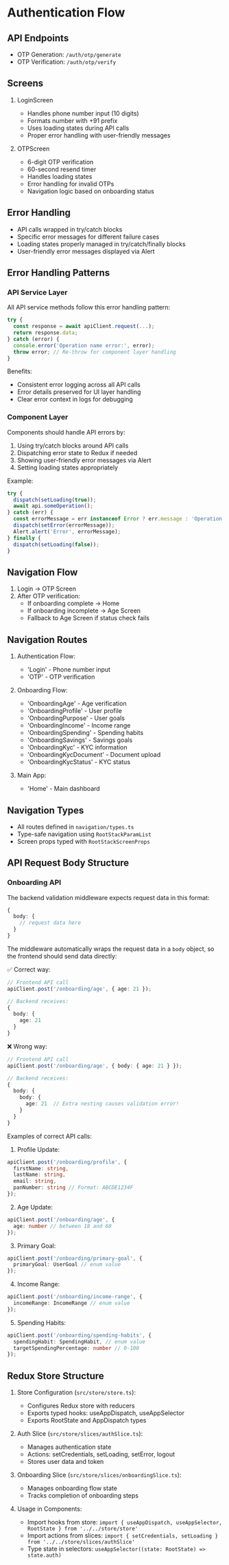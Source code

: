 # Authentication Flow

## API Endpoints
- OTP Generation: `/auth/otp/generate`
- OTP Verification: `/auth/otp/verify`

## Screens
1. LoginScreen
   - Handles phone number input (10 digits)
   - Formats number with +91 prefix
   - Uses loading states during API calls
   - Proper error handling with user-friendly messages

2. OTPScreen
   - 6-digit OTP verification
   - 60-second resend timer
   - Handles loading states
   - Error handling for invalid OTPs
   - Navigation logic based on onboarding status

## Error Handling
- API calls wrapped in try/catch blocks
- Specific error messages for different failure cases
- Loading states properly managed in try/catch/finally blocks
- User-friendly error messages displayed via Alert

## Error Handling Patterns

### API Service Layer
All API service methods follow this error handling pattern:
```typescript
try {
  const response = await apiClient.request(...);
  return response.data;
} catch (error) {
  console.error('Operation name error:', error);
  throw error; // Re-throw for component layer handling
}
```

Benefits:
- Consistent error logging across all API calls
- Error details preserved for UI layer handling
- Clear error context in logs for debugging

### Component Layer
Components should handle API errors by:
1. Using try/catch blocks around API calls
2. Dispatching error state to Redux if needed
3. Showing user-friendly error messages via Alert
4. Setting loading states appropriately

Example:
```typescript
try {
  dispatch(setLoading(true));
  await api.someOperation();
} catch (err) {
  const errorMessage = err instanceof Error ? err.message : 'Operation failed';
  dispatch(setError(errorMessage));
  Alert.alert('Error', errorMessage);
} finally {
  dispatch(setLoading(false));
}
```

## Navigation Flow
1. Login → OTP Screen
2. After OTP verification:
   - If onboarding complete → Home
   - If onboarding incomplete → Age Screen
   - Fallback to Age Screen if status check fails

## Navigation Routes
1. Authentication Flow:
   - 'Login' - Phone number input
   - 'OTP' - OTP verification

2. Onboarding Flow:
   - 'OnboardingAge' - Age verification
   - 'OnboardingProfile' - User profile
   - 'OnboardingPurpose' - User goals
   - 'OnboardingIncome' - Income range
   - 'OnboardingSpending' - Spending habits
   - 'OnboardingSavings' - Savings goals
   - 'OnboardingKyc' - KYC information
   - 'OnboardingKycDocument' - Document upload
   - 'OnboardingKycStatus' - KYC status

3. Main App:
   - 'Home' - Main dashboard

## Navigation Types
- All routes defined in `navigation/types.ts`
- Type-safe navigation using `RootStackParamList`
- Screen props typed with `RootStackScreenProps`

## API Request Body Structure

### Onboarding API
The backend validation middleware expects request data in this format:
```typescript
{
  body: {
    // request data here
  }
}
```

The middleware automatically wraps the request data in a `body` object, so the frontend should send data directly:

✅ Correct way:
```typescript
// Frontend API call
apiClient.post('/onboarding/age', { age: 21 });

// Backend receives:
{
  body: {
    age: 21
  }
}
```

❌ Wrong way:
```typescript
// Frontend API call
apiClient.post('/onboarding/age', { body: { age: 21 } });

// Backend receives:
{
  body: {
    body: {
      age: 21  // Extra nesting causes validation error!
    }
  }
}
```

Examples of correct API calls:

1. Profile Update:
```typescript
apiClient.post('/onboarding/profile', {
  firstName: string,
  lastName: string,
  email: string,
  panNumber: string // Format: ABCDE1234F
});
```

2. Age Update:
```typescript
apiClient.post('/onboarding/age', {
  age: number // between 18 and 60
});
```

3. Primary Goal:
```typescript
apiClient.post('/onboarding/primary-goal', {
  primaryGoal: UserGoal // enum value
});
```

4. Income Range:
```typescript
apiClient.post('/onboarding/income-range', {
  incomeRange: IncomeRange // enum value
});
```

5. Spending Habits:
```typescript
apiClient.post('/onboarding/spending-habits', {
  spendingHabit: SpendingHabit, // enum value
  targetSpendingPercentage: number // 0-100
});
```

## Redux Store Structure
1. Store Configuration (`src/store/store.ts`):
   - Configures Redux store with reducers
   - Exports typed hooks: useAppDispatch, useAppSelector
   - Exports RootState and AppDispatch types

2. Auth Slice (`src/store/slices/authSlice.ts`):
   - Manages authentication state
   - Actions: setCredentials, setLoading, setError, logout
   - Stores user data and token

3. Onboarding Slice (`src/store/slices/onboardingSlice.ts`):
   - Manages onboarding flow state
   - Tracks completion of onboarding steps

4. Usage in Components:
   - Import hooks from store: `import { useAppDispatch, useAppSelector, RootState } from '../../store/store'`
   - Import actions from slices: `import { setCredentials, setLoading } from '../../store/slices/authSlice'`
   - Type state in selectors: `useAppSelector((state: RootState) => state.auth)`
